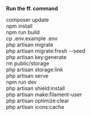 <b>Run the ff. command</b>

composer update<br>
npm install <br>
npm run build <br>
cp .env.example .env <br>
php artisan migrate <br>
php artisan migrate:fresh --seed <br>
php artisan key:generate <br>
rm public/storage <br>
php artisan storage:link <br>
php artisan serve <br>
npm run dev <br>
php artisan shield:install <br>
php artisan make:filament-user <br>
php artisan optimize:clear <br>
php artisan icons:cache <br>
